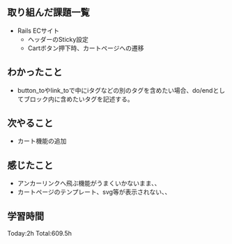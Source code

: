 ## 取り組んだ課題一覧
- Rails ECサイト
  - ヘッダーのSticky設定
  - Cartボタン押下時、カートページへの遷移
  
## わかったこと
- button_toやlink_toで中にiタグなどの別のタグを含めたい場合、do/endとしてブロック内に含めたいタグを記述する。

## 次やること
- カート機能の追加
  
## 感じたこと
- アンカーリンクへ飛ぶ機能がうまくいかないまま、、
- カートページのテンプレート、svg等が表示されない、、
  
## 学習時間
Today:2h
Total:609.5h
